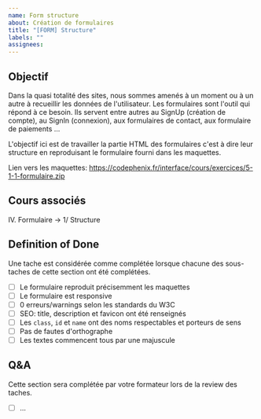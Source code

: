 ```yaml
---
name: Form structure
about: Création de formulaires
title: "[FORM] Structure"
labels: ""
assignees:
---
```


## Objectif

Dans la quasi totalité des sites, nous sommes amenés à un moment ou à un autre à recueillir les données de
l'utilisateur. Les formulaires sont l'outil qui répond à ce besoin. Ils servent entre autres au SignUp (création de compte),
au SignIn (connexion), aux formulaires de contact, aux formulaire de paiements ...

L'objectif ici est de travailler la partie HTML des formulaires c'est à dire leur structure en reproduisant le
formulaire fourni dans les maquettes.

Lien vers les maquettes: https://codephenix.fr/interface/cours/exercices/5-1-1-formulaire.zip

## Cours associés

IV. Formulaire -> 1/ Structure

## Definition of Done

Une tache est considérée comme complétée lorsque chacune des sous-taches de cette section ont été complétées.

- [ ] Le formulaire reproduit précisemment les maquettes
- [ ] Le formulaire est responsive
- [ ] 0 erreurs/warnings selon les standards du W3C
- [ ] SEO: title, description et favicon ont été renseignés
- [ ] Les `class`, `id` et `name` ont des noms respectables et porteurs de sens
- [ ] Pas de fautes d'orthographe
- [ ] Les textes commencent tous par une majuscule

## Q&A

Cette section sera complétée par votre formateur lors de la review des taches.

- [ ] ...
